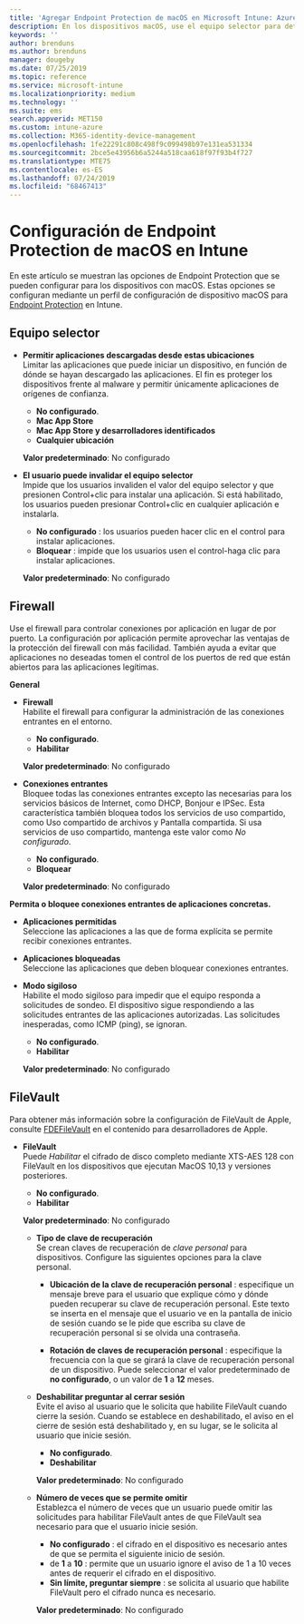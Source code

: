 ```yaml
---
title: 'Agregar Endpoint Protection de macOS en Microsoft Intune: Azure | Microsoft Docs'
description: En los dispositivos macOS, use el equipo selector para determinar dónde se pueden instalar las aplicaciones, incluidas las de Mac App Store. Además, habilite o configure un firewall para permitir aplicaciones concretas, bloquear otras, usar el modo sigiloso e incluso bloquear determinados tipos de conexiones entrantes mediante Microsoft Intune.
keywords: ''
author: brenduns
ms.author: brenduns
manager: dougeby
ms.date: 07/25/2019
ms.topic: reference
ms.service: microsoft-intune
ms.localizationpriority: medium
ms.technology: ''
ms.suite: ems
search.appverid: MET150
ms.custom: intune-azure
ms.collection: M365-identity-device-management
ms.openlocfilehash: 1fe22291c808c498f9c099498b97e131ea531334
ms.sourcegitcommit: 2bce5e43956b6a5244a518caa618f97f93b4f727
ms.translationtype: MTE75
ms.contentlocale: es-ES
ms.lasthandoff: 07/24/2019
ms.locfileid: "68467413"
---
```

# <a name="macos-endpoint-protection-settings-in-intune"></a>Configuración de Endpoint Protection de macOS en Intune  

En este artículo se muestran las opciones de Endpoint Protection que se pueden configurar para los dispositivos con macOS. Estas opciones se configuran mediante un perfil de configuración de dispositivo macOS para [Endpoint Protection](endpoint-protection-configure.md) en Intune.  

## <a name="gatekeeper"></a>Equipo selector  

- **Permitir aplicaciones descargadas desde estas ubicaciones**  
  Limitar las aplicaciones que puede iniciar un dispositivo, en función de dónde se hayan descargado las aplicaciones. El fin es proteger los dispositivos frente al malware y permitir únicamente aplicaciones de orígenes de confianza.  

  - **No configurado**.  
  - **Mac App Store**  
  - **Mac App Store y desarrolladores identificados**  
  - **Cualquier ubicación**  

  **Valor predeterminado**: No configurado  

- **El usuario puede invalidar el equipo selector**  
  Impide que los usuarios invaliden el valor del equipo selector y que presionen Control+clic para instalar una aplicación. Si está habilitado, los usuarios pueden presionar Control+clic en cualquier aplicación e instalarla.  
 
  - **No configurado** : los usuarios pueden hacer clic en el control para instalar aplicaciones.  
  - **Bloquear** : impide que los usuarios usen el control-haga clic para instalar aplicaciones.  

  **Valor predeterminado**: No configurado  

## <a name="firewall"></a>Firewall  

Use el firewall para controlar conexiones por aplicación en lugar de por puerto. La configuración por aplicación permite aprovechar las ventajas de la protección del firewall con más facilidad. También ayuda a evitar que aplicaciones no deseadas tomen el control de los puertos de red que están abiertos para las aplicaciones legítimas.  

**General**
- **Firewall**  
  Habilite el firewall para configurar la administración de las conexiones entrantes en el entorno.  
  - **No configurado**.  
  - **Habilitar**  

  **Valor predeterminado**: No configurado  

- **Conexiones entrantes**  
  Bloquee todas las conexiones entrantes excepto las necesarias para los servicios básicos de Internet, como DHCP, Bonjour e IPSec. Esta característica también bloquea todos los servicios de uso compartido, como Uso compartido de archivos y Pantalla compartida. Si usa servicios de uso compartido, mantenga este valor como *No configurado*.  
  - **No configurado**.  
  - **Bloquear**  

  **Valor predeterminado**: No configurado  

**Permita o bloquee conexiones entrantes de aplicaciones concretas.**  

  - **Aplicaciones permitidas**  
    Seleccione las aplicaciones a las que de forma explícita se permite recibir conexiones entrantes.  

  - **Aplicaciones bloqueadas**  
    Seleccione las aplicaciones que deben bloquear conexiones entrantes.  

  - **Modo sigiloso**  
    Habilite el modo sigiloso para impedir que el equipo responda a solicitudes de sondeo. El dispositivo sigue respondiendo a las solicitudes entrantes de las aplicaciones autorizadas. Las solicitudes inesperadas, como ICMP (ping), se ignoran.  
    - **No configurado**.  
    - **Habilitar**  

    **Valor predeterminado**: No configurado  

## <a name="filevault"></a>FileVault  
Para obtener más información sobre la configuración de FileVault de Apple, consulte [FDEFileVault](https://developer.apple.com/documentation/devicemanagement/fdefilevault) en el contenido para desarrolladores de Apple. 

- **FileVault**  
  Puede *Habilitar* el cifrado de disco completo mediante XTS-AES 128 con FileVault en los dispositivos que ejecutan MacOS 10,13 y versiones posteriores.  
  - **No configurado**.  
  - **Habilitar**  

  **Valor predeterminado**: No configurado  

  - **Tipo de clave de recuperación**  
    Se crean claves de recuperación de *clave personal* para dispositivos. Configure las siguientes opciones para la clave personal.  

    - **Ubicación de la clave de recuperación personal** : especifique un mensaje breve para el usuario que explique cómo y dónde pueden recuperar su clave de recuperación personal. Este texto se inserta en el mensaje que el usuario ve en la pantalla de inicio de sesión cuando se le pide que escriba su clave de recuperación personal si se olvida una contraseña.  
      
    - **Rotación de claves de recuperación personal** : especifique la frecuencia con la que se girará la clave de recuperación personal de un dispositivo. Puede seleccionar el valor predeterminado de **no configurado**, o un valor de **1** a **12** meses.  

  - **Deshabilitar preguntar al cerrar sesión**  
    Evite el aviso al usuario que le solicita que habilite FileVault cuando cierre la sesión.  Cuando se establece en deshabilitado, el aviso en el cierre de sesión está deshabilitado y, en su lugar, se le solicita al usuario que inicie sesión.  
    - **No configurado**.  
    - **Deshabilitar**  

    **Valor predeterminado**: No configurado  

  - **Número de veces que se permite omitir**  
  Establezca el número de veces que un usuario puede omitir las solicitudes para habilitar FileVault antes de que FileVault sea necesario para que el usuario inicie sesión.  

    - **No configurado** : el cifrado en el dispositivo es necesario antes de que se permita el siguiente inicio de sesión.  
    - de **1** a **10** : permite que un usuario ignore el aviso de 1 a 10 veces antes de requerir el cifrado en el dispositivo.  
    - **Sin límite, preguntar siempre** : se solicita al usuario que habilite FileVault pero el cifrado nunca es necesario.  
 
    **Valor predeterminado**: No configurado  


